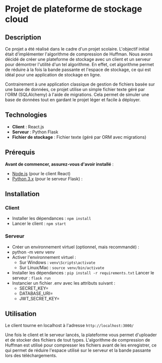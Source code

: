 # Projet de plateforme de stockage cloud

## Description
Ce projet a été réalisé dans le cadre d'un projet scolaire. L'objectif initial était d'implémenter l'algorithme de compression de Huffman.
Nous avons décidé de créer une plateforme de stockage avec un client et un serveur pour démontrer l'utilité d'un tel algorithme.
En effet, cet algorithme permet de réduire à la fois la bande passante et l'espace de stockage, ce qui est idéal pour une application de stockage en ligne.

Contrairement à une application classique de gestion de fichiers basée sur une base de données, ce projet utilise un simple fichier texte géré par l'ORM (SQLAlchemy) à l'aide de migrations. Cela permet de simuler une base de données tout en gardant le projet léger et facile à déployer.

## Technologies
- **Client** : React.js
- **Serveur** : Python Flask
- **Fichier de stockage** : Fichier texte (géré par ORM avec migrations)

## Prérequis
**Avant de commencer, assurez-vous d'avoir installé** :
- [Node.js](https://nodejs.org) (pour le client React)
- [Python 3.x](https://www.python.org/downloads/) (pour le serveur Flask) :

## Installation
### **Client**
- Installer les dépendances : ```npm install```
- Lancer le client : ```npm start```
### **Serveur**
- Créer un environnement virtuel (optionnel, mais recommandé) :
- python -m venv venv
- Activer l'environnement virtuel : 
  - Sur Windows : ```venv\Scripts\activate```
  - Sur Linux/Mac : ```source venv/bin/activate```
- Installer les dépendances : ```pip install -r requirements.txt```
  Lancer le serveur : ```flask run```
- Instancier un fichier .env avec les attributs suivant : 
  - SECRET_KEY=
  - DATABASE_URI=
  - JWT_SECRET_KEY=
  
## Utilisation
Le client tourne en localhost à l'adresse ```http://localhost:3000/```

Une fois le client et le serveur lancés, la plateforme vous permet d'uploader et de stocker des fichiers de tout types.
L'algorithme de compression de Huffman est utilisé pour compresser les fichiers avant de les enregistrer, ce qui permet de réduire l'espace utilisé sur le serveur et la bande passante lors des téléchargements.
